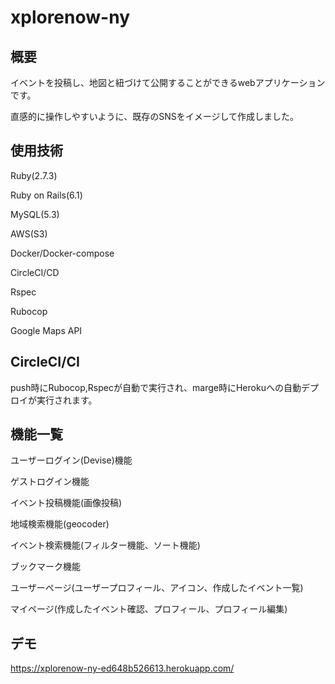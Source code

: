 # xplorenow-ny
## 概要
イベントを投稿し、地図と紐づけて公開することができるwebアプリケーションです。

直感的に操作しやすいように、既存のSNSをイメージして作成しました。


## 使用技術

Ruby(2.7.3) 

Ruby on Rails(6.1)

MySQL(5.3)

AWS(S3)

Docker/Docker-compose

CircleCI/CD

Rspec

Rubocop

Google Maps API

## CircleCI/CI
push時にRubocop,Rspecが自動で実行され、marge時にHerokuへの自動デプロイが実行されます。

## 機能一覧

ユーザーログイン(Devise)機能

ゲストログイン機能

イベント投稿機能(画像投稿)

地域検索機能(geocoder)

イベント検索機能(フィルター機能、ソート機能)

ブックマーク機能

ユーザーページ(ユーザープロフィール、アイコン、作成したイベント一覧)

マイページ(作成したイベント確認、プロフィール、プロフィール編集)

## デモ

https://xplorenow-ny-ed648b526613.herokuapp.com/
